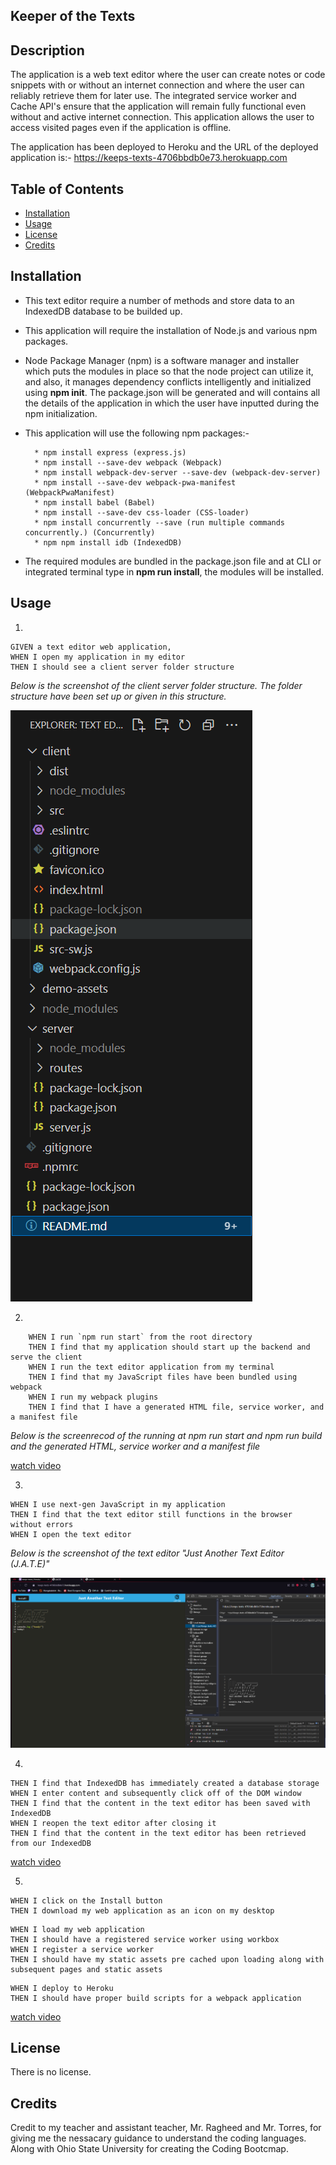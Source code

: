 ## Keeper of the Texts

## Description

The application is a web text editor where the user can create notes or code snippets with or without an internet connection and where the user can reliably retrieve them for later use.  The integrated service worker and Cache API's ensure that the application will remain fully functional even without and active internet connection.  This application allows the user to access visited pages even if the application is offline.

The application has been deployed to Heroku and the URL of the deployed application is:- 
https://keeps-texts-4706bbdb0e73.herokuapp.com 

## Table of Contents

* [Installation](#installation)
* [Usage](#usage)
* [License](#license)
* [Credits](#credits)

## Installation

* This text editor require a number of methods and store data to an IndexedDB database to be builded up.

* This application will require the installation of Node.js and various npm packages.

*   Node Package Manager (npm) is a software manager and installer which puts the modules in place so that the node project can utilize it, and also, it manages dependency conflicts intelligently and initialized using **npm init**. The package.json will be generated and will contains all the details of the application in which the user have inputted during the npm initialization.

*  This application will use the following npm packages:-

         * npm install express (express.js)
         * npm install --save-dev webpack (Webpack)
         * npm install webpack-dev-server --save-dev (webpack-dev-server)
         * npm install --save-dev webpack-pwa-manifest (WebpackPwaManifest)
         * npm install babel (Babel)
         * npm install --save-dev css-loader (CSS-loader)
         * npm install concurrently --save (run multiple commands concurrently.) (Concurrently)
         * npm npm install idb (IndexedDB)

* The required modules are bundled in the package.json file and at CLI or integrated terminal type in **npm run install**, the modules will be installed.

## Usage

1.
``````    
GIVEN a text editor web application, 
WHEN I open my application in my editor
THEN I should see a client server folder structure
``````
*Below is the screenshot of the client server folder structure.  The folder structure have been set up or given in this structure.*

![alt text](/demo-assets/Screenshot%202024-06-17%20200319.png)

2.
``````
    WHEN I run `npm run start` from the root directory
    THEN I find that my application should start up the backend and serve the client
    WHEN I run the text editor application from my terminal
    THEN I find that my JavaScript files have been bundled using webpack
    WHEN I run my webpack plugins
    THEN I find that I have a generated HTML file, service worker, and a manifest file
``````

*Below is the screenrecod of the running at npm run start and npm run build and the generated HTML, service worker and a manifest file*

[watch video](/demo-assets/dmeo-file-structure.mp4)

3.
``````
WHEN I use next-gen JavaScript in my application
THEN I find that the text editor still functions in the browser without errors
WHEN I open the text editor
``````

*Below is the screenshot of the text editor "Just Another Text Editor (J.A.T.E)"*

![alt text](/demo-assets/Screenshot%202024-06-17%20200136.png)

4.
``````
THEN I find that IndexedDB has immediately created a database storage
WHEN I enter content and subsequently click off of the DOM window
THEN I find that the content in the text editor has been saved with IndexedDB
WHEN I reopen the text editor after closing it
THEN I find that the content in the text editor has been retrieved from our IndexedDB
``````

[watch video](/demo-assets/demo-local-host.mp4)

5.
``````
WHEN I click on the Install button
THEN I download my web application as an icon on my desktop
``````

``````
WHEN I load my web application
THEN I should have a registered service worker using workbox
WHEN I register a service worker
THEN I should have my static assets pre cached upon loading along with subsequent pages and static assets
``````

````````
WHEN I deploy to Heroku
THEN I should have proper build scripts for a webpack application 
````````

[watch video](/demo-assets/deployed-app-demo.mp4)

 
## License

There is no license.


## Credits
Credit to my teacher and assistant teacher, Mr. Ragheed and Mr. Torres, for giving me the nessacary guidance to understand the coding languages. Along with Ohio State University for creating the Coding Bootcmap.